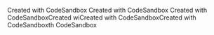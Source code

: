Created with CodeSandbox
Created with CodeSandbox
Created with CodeSandboxCreated wiCreated with CodeSandboxCreated with CodeSandboxth CodeSandbox
